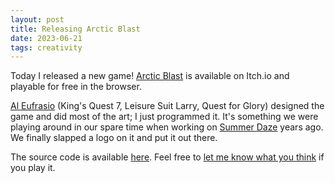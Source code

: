 ```yaml
---
layout: post
title: Releasing Arctic Blast
date: 2023-06-21
tags: creativity
---
```


Today I released a new game! [Arctic Blast](http://cidney.itch.io/arctic-blast) is available on Itch.io and playable for free in the browser.

[Al Eufrasio](http://www.eufrasio.com/) (King's Quest 7, Leisure Suit
Larry, Quest for Glory) designed the game and did most of the art; I
just programmed it. It's something we were playing around in our spare
time when working on [Summer Daze](http://summerdazegame.com) years
ago. We finally slapped a logo on it and put it out there.

The source code is available [here](https://github.com/cidneyhamilton/ArcticBlast). Feel free to [let me know what you think](https://cidney.org/contact/) if you play it.
